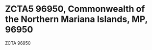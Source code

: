 # ZCTA5 96950, Commonwealth of the Northern Mariana Islands, MP, 96950 
ZCTA 96950 
<!-- Territory ZCTA Add -->